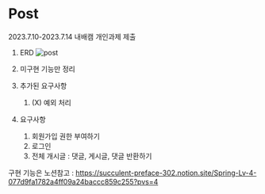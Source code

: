 # Post
2023.7.10-2023.7.14 내배캠 개인과제 제출

1. ERD
![post](https://github.com/seed0335/Post/assets/127582298/a4ccfd16-3a21-4ebb-a9d1-0cbdf1dee34a)

2. 미구현 기능만 정리
  1. 추가된 요구사항
     1. (X) 예외 처리   
  2. 요구사항
      1. 회원가입 권한 부여하기
      2. 로그인
      3. 전체 개시글 : 댓글, 게시글, 댓글 반환하기
    

구현 기능은 노션참고 : https://succulent-preface-302.notion.site/Spring-Lv-4-077d9fa1782a4ff09a24baccc859c255?pvs=4
